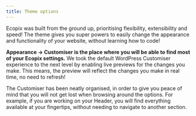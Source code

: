 ```yaml
---
title: Theme options
---
```


Ecopix was built from the ground up, prioritising flexibility, extensibility and speed! The theme gives you super powers to easily change the appearance and functionality of your website, without learning how to code!


**Appearance -> Customiser is the place where you will be able to find most of your Ecopix settings.**
We took the default WordPress Customiser experience to the next level by enabling live previews for the changes you make. This means, the preview will reflect the changes you make in real time, no need to refresh!

The Customiser has been neatly organised, in order to give you peace of mind that you will not get lost when browsing around the options. For example, if you are working on your Header, you will find everything available at your fingertips, without needing to navigate to another section.
